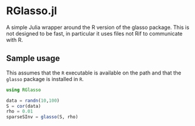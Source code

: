 # RGlasso.jl
A simple Julia wrapper around the R version of the glasso package. This is not designed to be fast, in particular it uses files not Rif to communicate with R.

## Sample usage

This assumes that the `R` executable is available on the path and that the `glasso` package is installed in `R`.

```julia
using RGlasso

data = randn(10,100)
S = cor(data)
rho = 0.01
sparseSInv = glasso(S, rho)
```
